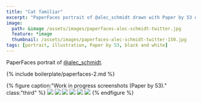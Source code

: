 ```yaml
---
title: "Cat familiar"
excerpt: "PaperFaces portrait of @alec_schmidt drawn with Paper by 53 on an iPad."
image: 
  path: &image /assets/images/paperfaces-alec-schmidt-twitter.jpg 
  feature: *image
  thumbnail: /assets/images/paperfaces-alec-schmidt-twitter-150.jpg
tags: [portrait, illustration, Paper by 53, black and white]
---
```


PaperFaces portrait of [@alec_schmidt](https://twitter.com/alec_schmidt).

{% include boilerplate/paperfaces-2.md %}

{% figure caption:"Work in progress screenshots (Paper by 53)." class:"third" %}
[![](/assets/images/paperfaces-alec-schmidt-process-1-600.jpg)](/assets/images/paperfaces-alec-schmidt-process-1-lg.jpg)
[![](/assets/images/paperfaces-alec-schmidt-process-2-600.jpg)](/assets/images/paperfaces-alec-schmidt-process-2-lg.jpg)
[![](/assets/images/paperfaces-alec-schmidt-process-3-600.jpg)](/assets/images/paperfaces-alec-schmidt-process-3-lg.jpg)
[![](/assets/images/paperfaces-alec-schmidt-process-4-600.jpg)](/assets/images/paperfaces-alec-schmidt-process-4-lg.jpg)
[![](/assets/images/paperfaces-alec-schmidt-process-5-600.jpg)](/assets/images/paperfaces-alec-schmidt-process-5-lg.jpg)
[![](/assets/images/paperfaces-alec-schmidt-process-6-600.jpg)](/assets/images/paperfaces-alec-schmidt-process-6-lg.jpg)
{% endfigure %}
